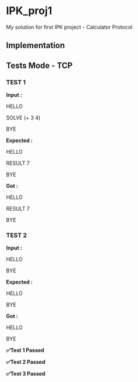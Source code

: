 # IPK_proj1

My solution for first IPK project - Calculator Protocol

## Implementation

## Tests Mode - TCP 
### **TEST 1**
**Input :**

HELLO

SOLVE (+ 3 4)

BYE

**Expected :**

HELLO

RESULT 7

BYE

**Got :**

HELLO

RESULT 7

BYE

### **TEST 2**
**Input :**

HELLO

BYE

**Expected :**

HELLO

BYE

**Got :**

HELLO

BYE



**✅Test 1 Passed**

**✅Test 2 Passed**

**✅Test 3 Passed**


